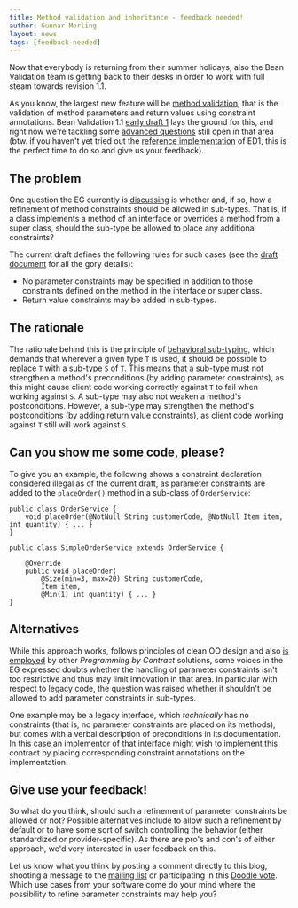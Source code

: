 ```yaml
---
title: Method validation and inheritance - feedback needed!
author: Gunnar Morling
layout: news
tags: [feedback-needed]
---
```

Now that everybody is returning from their summer holidays, also the Bean Validation team
is getting back to their desks in order to work with full steam towards revision 1.1.

As you know, the largest new feature will be
[method validation](http://beanvalidation.org/1.1/spec/#d0e2147), that is the validation
of method parameters and return values using constraint annotations. Bean Validation 1.1
[early draft 1](http://beanvalidation.org/news/2012/03/13/release-1-1-edr1/) lays the
ground for this, and right now we're tackling some
[advanced questions](https://hibernate.onjira.com/browse/BVAL-272) still open in that area
(btw. if you haven't yet tried out the
[reference implementation](http://in.relation.to/Bloggers/FirstAlphaReleaseOfHibernateValidator5)
of ED1, this is the perfect time to do so and give us your feedback).

## The problem

One question the EG currently is [discussing](http://lists.jboss.org/pipermail/beanvalidation-dev/2012-August/000504.html) 
is whether and, if so, how a refinement of method constraints should be allowed in
sub-types. That is, if a class implements a method of an interface or overrides a method
from a super class, should the sub-type be allowed to place any additional constraints?

The current draft defines the following rules for such cases (see the
[draft document](http://beanvalidation.org/1.1/spec/#d0e2429) for all the gory details):

* No parameter constraints may be specified in addition to those constraints defined on
the method in the interface or super class.
* Return value constraints may be added in sub-types.

## The rationale

The rationale behind this is the principle of
[behavioral sub-typing](http://en.wikipedia.org/wiki/Liskov_substitution_principle), which
demands that wherever a given type `T` is used, it should be possible to replace `T` with
a sub-type `S` of `T`. This means that a sub-type must not strengthen a method's
preconditions (by adding parameter constraints), as this might cause client code working
correctly against `T` to fail when working against `S`. A sub-type may also not weaken a
method's postconditions. However, a sub-type may strengthen the method's postconditions
(by adding return value constraints), as client code working against `T` still will work
against `S`.

## Can you show me some code, please?

To give you an example, the following shows a constraint declaration considered illegal as
of the current draft, as parameter constraints are added to the `placeOrder()` method in a
sub-class of `OrderService`:

	public class OrderService {
		void placeOrder(@NotNull String customerCode, @NotNull Item item, int quantity) { ... }
	}

	public class SimpleOrderService extends OrderService {

		@Override
	    public void placeOrder(
			@Size(min=3, max=20) String customerCode,
			Item item,
			@Min(1) int quantity) { ... }
	}

## Alternatives

While this approach works, follows principles of clean OO design and also
[is employed](http://research.microsoft.com/en-us/projects/contracts/) by other
_Programming by Contract_ solutions, some voices in the EG expressed doubts whether the
handling of parameter constraints isn't too restrictive and thus may limit innovation in
that area. In particular with respect to legacy code, the question was raised whether it
shouldn't be allowed to add parameter constraints in sub-types.

One example may be a legacy interface, which _technically_ has no constraints (that is, no
parameter constraints are placed on its methods), but comes with a verbal description of
preconditions in its documentation. In this case an implementor of that interface might
wish to implement this contract by placing corresponding constraint annotations on the
implementation.

## Give use your feedback!

So what do you think, should such a refinement of parameter constraints be allowed or not?
Possible alternatives include to allow such a refinement by default or to have some sort
of switch controlling the behavior (either standardized or provider-specific). As there
are pro's and con's of either approach, we'd very interested in user feedback on this.

Let us know what you think by posting a comment directly to this blog, shooting a message
to the [mailing list](https://lists.jboss.org/mailman/listinfo/beanvalidation-dev) or
participating in this [Doodle vote](www.doodle.com/qp78u6mqzetuas7p). Which use cases
from your software come do your mind where the possibility to refine parameter constraints
may help you?
